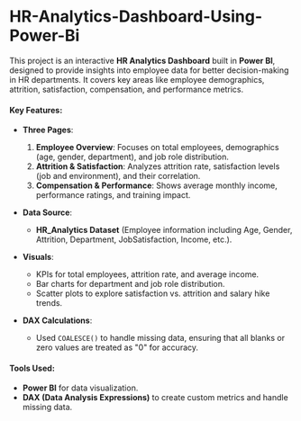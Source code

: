 # HR-Analytics-Dashboard-Using-Power-Bi

This project is an interactive **HR Analytics Dashboard** built in **Power BI**, designed to provide insights into employee data for better decision-making in HR departments. It covers key areas like employee demographics, attrition, satisfaction, compensation, and performance metrics.

#### Key Features:

- **Three Pages**:
  1. **Employee Overview**: Focuses on total employees, demographics (age, gender, department), and job role distribution.
  2. **Attrition & Satisfaction**: Analyzes attrition rate, satisfaction levels (job and environment), and their correlation.
  3. **Compensation & Performance**: Shows average monthly income, performance ratings, and training impact.

- **Data Source**: 
  - **HR_Analytics Dataset** (Employee information including Age, Gender, Attrition, Department, JobSatisfaction, Income, etc.).

- **Visuals**:
  - KPIs for total employees, attrition rate, and average income.
  - Bar charts for department and job role distribution.
  - Scatter plots to explore satisfaction vs. attrition and salary hike trends.

- **DAX Calculations**:
  - Used `COALESCE()` to handle missing data, ensuring that all blanks or zero values are treated as "0" for accuracy.

#### Tools Used:
- **Power BI** for data visualization.
- **DAX (Data Analysis Expressions)** to create custom metrics and handle missing data.
